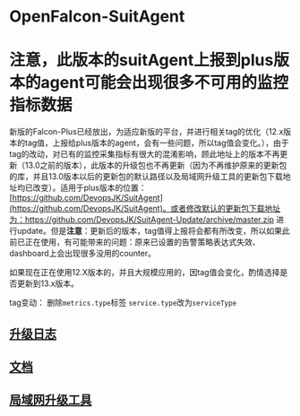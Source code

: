 
# OpenFalcon-SuitAgent

# 注意，此版本的suitAgent上报到plus版本的agent可能会出现很多不可用的监控指标数据

新版的Falcon-Plus已经放出，为适应新版的平台，并进行相关tag的优化（12.x版本的tag值，上报给plus版本的agent，会有一些问题，所以tag值会变化。），由于tag的改动，对已有的监控采集指标有很大的混淆影响，顾此地址上的版本不再更新（13.0之前的版本），此版本的升级包也不再更新（因为不再维护原来的更新包的库，并且13.0版本以后的更新包的默认路径以及局域网升级工具的更新包下载地址均已改变）。适用于plus版本的位置：[https://github.com/DevopsJK/SuitAgent](https://github.com/DevopsJK/SuitAgent)。或者修改默认的更新包下载地址为：https://github.com/DevopsJK/SuitAgent-Update/archive/master.zip 进行update。但是**注意**：更新后的版本，tag值得上报将会都有所改变，所以如果此前已正在使用，有可能带来的问题：原来已设置的告警策略表达式失效、dashboard上会出现很多没用的counter。

如果现在正在使用12.X版本的，并且大规模应用的，因tag值会变化，酌情选择是否更新到13.x版本。

tag变动：
删除`metrics.type`标签
`service.type`改为`serviceType`

## [升级日志](https://github.com/cqyijifu/OpenFalcon-SuitAgent/wiki/updateLog)
## [文档](https://github.com/cqyijifu/OpenFalcon-SuitAgent/wiki)
## [局域网升级工具](https://github.com/cqyijifu/SuitAgent-UpdateToole)
